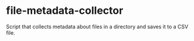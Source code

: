 # file-metadata-collector
Script that collects metadata about files in a directory and saves it to a CSV file.
